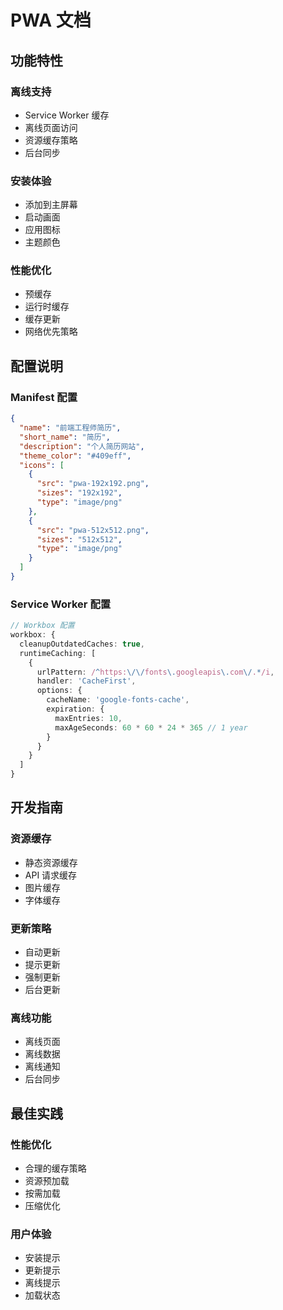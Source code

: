 # PWA 文档

## 功能特性

### 离线支持
- Service Worker 缓存
- 离线页面访问
- 资源缓存策略
- 后台同步

### 安装体验
- 添加到主屏幕
- 启动画面
- 应用图标
- 主题颜色

### 性能优化
- 预缓存
- 运行时缓存
- 缓存更新
- 网络优先策略

## 配置说明

### Manifest 配置
```json
{
  "name": "前端工程师简历",
  "short_name": "简历",
  "description": "个人简历网站",
  "theme_color": "#409eff",
  "icons": [
    {
      "src": "pwa-192x192.png",
      "sizes": "192x192",
      "type": "image/png"
    },
    {
      "src": "pwa-512x512.png",
      "sizes": "512x512",
      "type": "image/png"
    }
  ]
}
```

### Service Worker 配置
```typescript
// Workbox 配置
workbox: {
  cleanupOutdatedCaches: true,
  runtimeCaching: [
    {
      urlPattern: /^https:\/\/fonts\.googleapis\.com\/.*/i,
      handler: 'CacheFirst',
      options: {
        cacheName: 'google-fonts-cache',
        expiration: {
          maxEntries: 10,
          maxAgeSeconds: 60 * 60 * 24 * 365 // 1 year
        }
      }
    }
  ]
}
```

## 开发指南

### 资源缓存
- 静态资源缓存
- API 请求缓存
- 图片缓存
- 字体缓存

### 更新策略
- 自动更新
- 提示更新
- 强制更新
- 后台更新

### 离线功能
- 离线页面
- 离线数据
- 离线通知
- 后台同步

## 最佳实践

### 性能优化
- 合理的缓存策略
- 资源预加载
- 按需加载
- 压缩优化

### 用户体验
- 安装提示
- 更新提示
- 离线提示
- 加载状态 